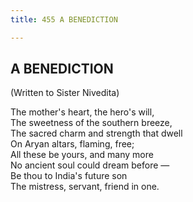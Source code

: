 ```yaml
---
title: 455 A BENEDICTION

---
```

  

## A BENEDICTION

(Written to Sister Nivedita)

The mother's heart, the hero's will,  
The sweetness of the southern breeze,  
The sacred charm and strength that dwell  
On Aryan altars, flaming, free;  
All these be yours, and many more  
No ancient soul could dream before —  
Be thou to India's future son  
The mistress, servant, friend in one.